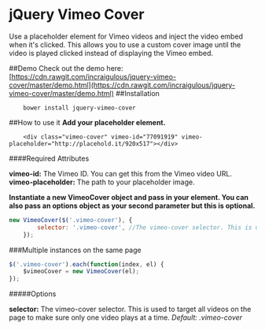 jQuery Vimeo Cover
====================

Use a placeholder element for Vimeo videos and inject the video embed when it's clicked. This allows you to use a custom cover image until the video is played clicked instead of displaying the Vimeo embed.

##Demo
Check out the demo here: [https://cdn.rawgit.com/incraigulous/jquery-vimeo-cover/master/demo.html](https://cdn.rawgit.com/incraigulous/jquery-vimeo-cover/master/demo.html)
##Installation
````
    bower install jquery-vimeo-cover
````

##How to use it
**Add your placeholder element.**

````
    <div class="vimeo-cover" vimeo-id="77091919" vimeo-placeholder="http://placehold.it/920x517"></div>
````

####Required Attributes

**vimeo-id:** The Vimeo ID. You can get this from the Vimeo video URL.
**vimeo-placeholder:** The path to your placeholder image.

**Instantiate a new VimeoCover object and pass in your element. You can also pass an options object as your second parameter but this is optional.**


````javascript
new VimeoCover($('.vimeo-cover'), {
        selector: '.vimeo-cover', //The vimeo-cover selector. This is used to target all videos on the page to make sure only one video plays at a time.
    });
````

###Multiple instances on the same page

````javascript
$('.vimeo-cover').each(function(index, el) {
    $vimeoCover = new VimeoCover(el);
});
````

#####Options

**selector:** The vimeo-cover selector. This is used to target all videos on the page to make sure only one video plays at a time. *Default: .vimeo-cover*
